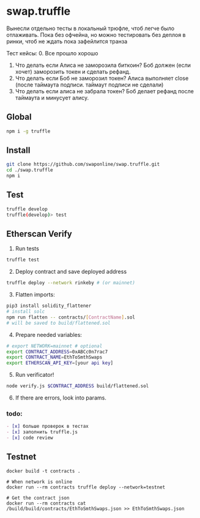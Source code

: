 # swap.truffle

Вынесли отдельно тесты в локальный трюфле, чтоб легче было отлаживать. Пока без офчейна, но можно тестировать без деплоя в ринки, чтоб не ждать пока зафейлится транза

Тест кейсы:
0. Все прошло хорошо
1. Что делать если Алиса не заморозила биткоин? Боб должен (если хочет) заморозить токен и сделать рефанд.
2. Что делать если Боб не заморозил токен? Алиса выполняет close (после таймаута подписи. таймаут подписи не сделали)
3. Что делать если алиса не забрала токен? Боб делает рефанд после таймаута и минусует алису.

## Global

```sh
npm i -g truffle
```

## Install

```sh
git clone https://github.com/swaponline/swap.truffle.git
cd ./swap.truffle
npm i
```


## Test

```sh
truffle develop
truffle(develop)> test
```

## Etherscan Verify

1. Run tests
```bash
truffle test
```
2. Deploy contract and save deployed address
```bash
truffle deploy --network rinkeby # (or mainnet)
```
3. Flatten imports:
```bash
pip3 install solidity_flattener
# install solc
npm run flatten -- contracts/[ContractName].sol
# will be saved to build/flattened.sol
```

4. Prepare needed variables:
```bash
# export NETWORK=mainnet # optional
export CONTRACT_ADDRESS=0xABCc0n7rac7
export CONTRACT_NAME=EthToSmthSwaps
export ETHERSCAN_API_KEY=[your api key]
```
5. Run verificator!
```bash
node verify.js $CONTRACT_ADDRESS build/flattened.sol
```
6. If there are errors, look into params.

### todo:

```md
- [x] больше проверок в тестах
- [x] заполнить truffle.js
- [x] code review
```

## Testnet

    docker build -t contracts .

    # When network is online
    docker run --rm contracts truffle deploy --network=testnet

    # Get the contract json
    docker run --rm contracts cat /build/build/contracts/EthToSmthSwaps.json >> EthToSmthSwaps.json